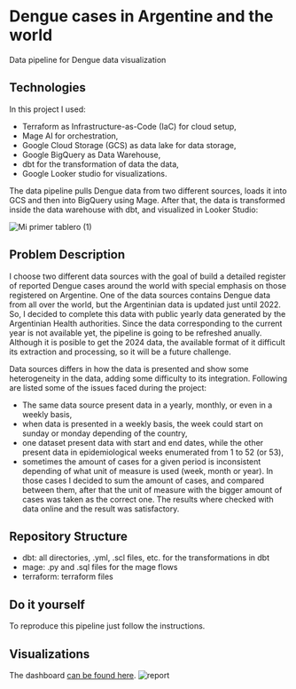 # Dengue cases in Argentine and the world
Data pipeline for Dengue data visualization

## Technologies
In this project I used:

- Terraform as Infrastructure-as-Code (IaC) for cloud setup,
- Mage AI for orchestration,
- Google Cloud Storage (GCS) as data lake for data storage,
- Google BigQuery as Data Warehouse,
- dbt for the transformation of data the data,
- Google Looker studio for visualizations.

The data pipeline pulls Dengue data from two different sources, loads it into GCS and then into BigQuery using Mage. After that, the data is transformed inside the data warehouse with dbt, and visualized in Looker Studio:

![Mi primer tablero (1)](https://github.com/DNR258/de_dengue/assets/97068501/e1af016c-1c3a-449a-877c-8624496a79b1)

## Problem Description
I choose two different data sources with the goal of build a detailed register of reported Dengue cases around the world with special emphasis on those registered on Argentine. One of the data sources contains Dengue data from all over the world, but the Argentinian data is updated just until 2022. So, I decided to complete this data with public yearly data generated by the Argentinian Health authorities. Since the data corresponding to the current year is not available yet, the pipeline is going to be refreshed anually. Although it is posible to get the 2024 data, the available format of it difficult its extraction and processing, so it will be a future challenge. 

Data sources differs in how the data is presented and show some heterogeneity in the data, adding some difficulty to its integration. Following are listed some of the issues faced during the project:
- The same data source present data in a yearly, monthly, or even in a weekly basis,
- when data is presented in a weekly basis, the week could start on sunday or monday depending of the country,
- one dataset present data with start and end dates, while the other present data in epidemiological weeks enumerated from 1 to 52 (or 53),
- sometimes the amount of cases for a given period is inconsistent depending of what unit of measure is used (week, month or year). In those cases I decided to sum the amount of cases, and compared between them, after that the unit of measure with the bigger amount of cases was taken as the correct one. The results where checked with data online and the result was satisfactory.   

## Repository Structure
- dbt: all directories, .yml, .scl files, etc. for the transformations in dbt
- mage: .py and .sql files for the mage flows
- terraform: terraform files


## Do it yourself
To reproduce this pipeline just follow the instructions.

## Visualizations
The dashboard [can be found here]([https://lookerstudio.google.com/reporting/6f2401c9-9622-4bc6-8b37-e68a8c0879cc](https://lookerstudio.google.com/reporting/e7dd5962-a277-443a-a2bf-6bd6ed124200)).
![report](https://github.com/DNR258/de_dengue/assets/97068501/76a50cb4-662e-48fe-9078-6eccf12fb78d)
